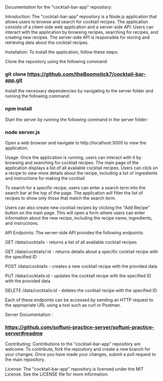 <!-- # Getting Started with Create React App

This project was bootstrapped with [Create React App](https://github.com/facebook/create-react-app).

## Available Scripts

In the project directory, you can run:

### `npm start`

Runs the app in the development mode.\
Open [http://localhost:3000](http://localhost:3000) to view it in your browser.

The page will reload when you make changes.\
You may also see any lint errors in the console.

### `npm test`

Launches the test runner in the interactive watch mode.\
See the section about [running tests](https://facebook.github.io/create-react-app/docs/running-tests) for more information.

### `npm run build`

Builds the app for production to the `build` folder.\
It correctly bundles React in production mode and optimizes the build for the best performance.

The build is minified and the filenames include the hashes.\
Your app is ready to be deployed!

See the section about [deployment](https://facebook.github.io/create-react-app/docs/deployment) for more information.

### `npm run eject`

**Note: this is a one-way operation. Once you `eject`, you can't go back!**

If you aren't satisfied with the build tool and configuration choices, you can `eject` at any time. This command will remove the single build dependency from your project.

Instead, it will copy all the configuration files and the transitive dependencies (webpack, Babel, ESLint, etc) right into your project so you have full control over them. All of the commands except `eject` will still work, but they will point to the copied scripts so you can tweak them. At this point you're on your own.

You don't have to ever use `eject`. The curated feature set is suitable for small and middle deployments, and you shouldn't feel obligated to use this feature. However we understand that this tool wouldn't be useful if you couldn't customize it when you are ready for it.

## Learn More

You can learn more in the [Create React App documentation](https://facebook.github.io/create-react-app/docs/getting-started).

To learn React, check out the [React documentation](https://reactjs.org/).

### Code Splitting

This section has moved here: [https://facebook.github.io/create-react-app/docs/code-splitting](https://facebook.github.io/create-react-app/docs/code-splitting)

### Analyzing the Bundle Size

This section has moved here: [https://facebook.github.io/create-react-app/docs/analyzing-the-bundle-size](https://facebook.github.io/create-react-app/docs/analyzing-the-bundle-size)

### Making a Progressive Web App

This section has moved here: [https://facebook.github.io/create-react-app/docs/making-a-progressive-web-app](https://facebook.github.io/create-react-app/docs/making-a-progressive-web-app)

### Advanced Configuration

This section has moved here: [https://facebook.github.io/create-react-app/docs/advanced-configuration](https://facebook.github.io/create-react-app/docs/advanced-configuration)

### Deployment

This section has moved here: [https://facebook.github.io/create-react-app/docs/deployment](https://facebook.github.io/create-react-app/docs/deployment)

### `npm run build` fails to minify

This section has moved here: [https://facebook.github.io/create-react-app/docs/troubleshooting#npm-run-build-fails-to-minify](https://facebook.github.io/create-react-app/docs/troubleshooting#npm-run-build-fails-to-minify) -->
Documentation for the "cocktail-bar-app" repository:

Introduction:
The "cocktail-bar-app" repository is a Node.js application that allows users to browse and search for cocktail recipes. The application consists of a client-side web application and a server-side API. Users can interact with the application by browsing recipes, searching for recipes, and creating new recipes. The server-side API is responsible for storing and retrieving data about the cocktail recipes.

Installation:
To install the application, follow these steps:

Clone the repository using the following command:

### git clone https://github.com/theBoomstick7/cocktail-bar-app.git

Install the necessary dependencies by navigating to the server folder and running the following command:

### npm install
Start the server by running the following command in the server folder:

### node server.js

Open a web browser and navigate to http://localhost:3000 to view the application.

Usage:
Once the application is running, users can interact with it by browsing and searching for cocktail recipes. The main page of the application displays a list of all available cocktail recipes. Users can click on a recipe to view more details about the recipe, including a list of ingredients and instructions for making the cocktail.

To search for a specific recipe, users can enter a search term into the search bar at the top of the page. The application will filter the list of recipes to show only those that match the search term.

Users can also create new cocktail recipes by clicking the "Add Recipe" button on the main page. This will open a form where users can enter information about the new recipe, including the recipe name, ingredients, and instructions.

API Endpoints:
The server-side API provides the following endpoints:

GET /data/cocktails - returns a list of all available cocktail recipes

GET /data/cocktails/:id - returns details about a specific cocktail recipe with the specified ID

POST /data/cocktails - creates a new cocktail recipe with the provided data

PUT /data/cocktails:id - updates the cocktail recipe with the specified ID with the provided data

DELETE /data/cocktails:id - deletes the cocktail recipe with the specified ID

Each of these endpoints can be accessed by sending an HTTP request to the appropriate URL using a tool such as curl or Postman.

Server Documentation :
### https://github.com/softuni-practice-server/softuni-practice-server#readme
Contributing:
Contributions to the "cocktail-bar-app" repository are welcome. To contribute, fork the repository and create a new branch for your changes. Once you have made your changes, submit a pull request to the main repository.

License:
The "cocktail-bar-app" repository is licensed under the MIT License. See the LICENSE file for more information.



